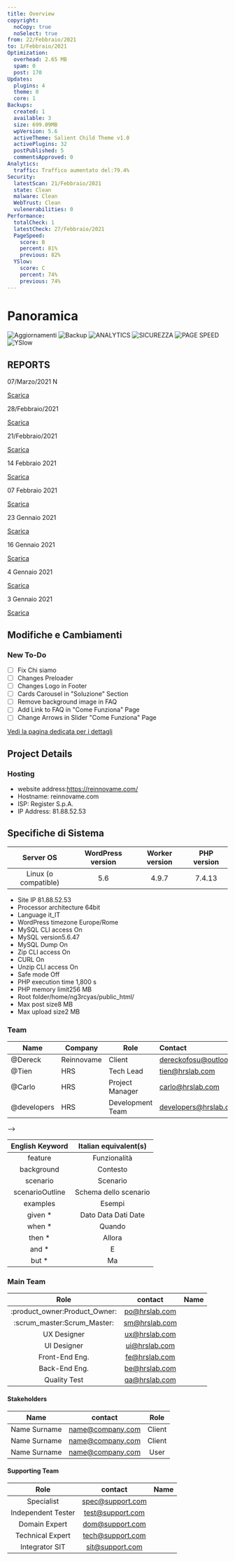 ```yaml
---
title: Overview
copyright:
  noCopy: true
  noSelect: true
from: 22/Febbraio/2021
to: 1/Febbraio/2021
Optimization:
  overhead: 2.65 MB
  spam: 0
  post: 170
Updates:
  plugins: 4
  theme: 0
  core: 1
Backups:
  created: 1
  available: 3
  size: 699.09MB
  wpVersion: 5.6
  activeTheme: Salient Child Theme v1.0
  activePlugins: 32
  postPublished: 5
  commentsApproved: 0
Analytics:
  traffic: Traffico aumentato del:79.4%
Security:
  latestScan: 21/Febbraio/2021
  state: Clean
  malware: Clean
  WebTrust: Clean
  vulenerabilities: 0
Performance:
  totalCheck: 1
  latestCheck: 27/Febbraio/2021
  PageSpeed:
    score: B
    percent: 81%
    previous: 82%
  YSlow:
    score: C
    percent: 74%
    previous: 74%
---
```


<!-- <div class="flash  anim-fade-up">
<a class="btn-link ml-2 anim-pulse" type="button" href="../design/index.html" target="_blank">Nuove Cards Qui</a>
</div> -->

# Panoramica

![Aggiornamenti](https://img.shields.io/badge/AGGIORNAMENTI-5-success)
![Backup](https://img.shields.io/badge/BACKUP-3-success)
![ANALYTICS](https://img.shields.io/badge/ANALYTICS-+79.4%25-success)
![SICUREZZA](https://img.shields.io/badge/SICUREZZA-0-success)
![PAGE SPEED](https://img.shields.io/badge/PAGESPEED-81-success)
![YSlow](https://img.shields.io/badge/YSlow-74-orange)

</span>

<!--  <div class="Box d-flex flex-items-center box-shadow border-0 p-0 mb-4">

<iframe class="Box-body flex-auto p-0 border rounded-3" src="https://reinnovame.com/" style="width:100%;border:none;height:60vh;" />

</div> -->

## REPORTS

<div class="Box Box--condensed my-4">

<section class="Box-row">
<div class="TableObject text-small ">
  <div class="TableObject-item TableObject-item--primary">
    <p class="text-gray">
       07/Marzo/2021  <span class="Label-small rounded px-2 py-1 ml-2 anim-pulse bg-green text-white">N</span>
    </p>
  </div>
  <div class="TableObject-item">
    <a class="btn-link ml-2" type="button" href="../reports/2021-03-14.pdf" target="_blank">Scarica</a>
  </div>
</div>
</section>

<section class="Box-row">
<div class="TableObject text-small ">
  <div class="TableObject-item TableObject-item--primary">
    <p class="text-gray">
       28/Febbraio/2021
    </p>
  </div>
  <div class="TableObject-item">
    <a class="btn-link ml-2" type="button" href="../reports/2021-02-28.pdf" target="_blank">Scarica</a>
  </div>
</div>
</section>

<section class="Box-row">
<div class="TableObject text-small ">
  <div class="TableObject-item TableObject-item--primary">
    <p class="text-gray">
       21/Febbraio/2021
    </p>
  </div>
  <div class="TableObject-item">
    <a class="btn-link ml-2" type="button" href="../reports/2021-02-21.pdf" target="_blank">Scarica</a>
  </div>
</div>
</section>

<section class="Box-row">
<div class="TableObject text-small ">
  <div class="TableObject-item TableObject-item--primary">
    <p class="text-gray">
      14 Febbraio 2021
    </p>
  </div>
  <div class="TableObject-item">
    <a class="btn-link ml-2" type="button" href="../reports/2021-02-14.pdf" target="_blank">Scarica</a>
  </div>
</div>
</section>

<section class="Box-row">
<div class="TableObject text-small ">
  <div class="TableObject-item TableObject-item--primary">
    <p class="text-gray">
      07 Febbraio 2021
    </p>
  </div>
  <div class="TableObject-item">
    <a class="btn-link ml-2" type="button" href="../reports/2021-02-07.pdf" target="_blank">Scarica</a>
  </div>
</div>
</section>
<section class="Box-row">
<div class="TableObject text-small ">
  <div class="TableObject-item TableObject-item--primary">
    <p class="text-gray">
      23 Gennaio 2021
    </p>
  </div>
  <div class="TableObject-item">
    <a class="btn-link ml-2" type="button" href="../reports/2021-01-24.pdf" target="_blank">Scarica</a>
  </div>
</div>
</section>
<section class="Box-row">
<div class="TableObject text-small ">
  <div class="TableObject-item TableObject-item--primary">
    <p class="text-gray">
      16 Gennaio 2021
    </p>
  </div>
  <div class="TableObject-item">
    <a class="btn-link ml-2" type="button" href="../reports/2021-01-16.pdf" target="_blank">Scarica</a>
  </div>
</div>
</section>
<section class="Box-row">
<div class="TableObject text-small ">
  <div class="TableObject-item TableObject-item--primary">
    <p class="text-gray">
      4 Gennaio 2021
    </p>
  </div>
  <div class="TableObject-item">
    <a class="btn-link ml-2" type="button" href="../reports/2021-01-04.pdf" target="_blank">Scarica</a>
  </div>
</div>
</section>
<section class="Box-row">
<div class="TableObject text-small ">
  <div class="TableObject-item TableObject-item--primary">
    <p class="text-gray">
    3 Gennaio 2021
    </p>
  </div>
  <div class="TableObject-item">
    <a class="btn-link ml-2" type="button" href="../reports/2021-01-03.pdf" target="_blank">Scarica</a>
  </div>
</div>
</section>

</div>

## Modifiche e Cambiamenti

### New To-Do

- [ ] Fix Chi siamo
- [ ] Changes Preloader
- [ ] Changes Logo in Footer
- [ ] Cards Carousel in "Soluzione" Section
- [ ] Remove background image in FAQ
- [ ] Add Link to FAQ in "Come Funziona" Page
- [ ] Change Arrows in Slider "Come Funziona" Page

[Vedi la pagina dedicata per i dettagli](../changes.md)
## Project Details

<div class="Box border my-2 Box--condensed">
  <div class="Box-header">
    <h3>Hosting</h3>
  </div>
<ul>
    <li class="Box-row">
      website address:<span class="mx-2 branch-name"><a href="https://reinnovame.com">https://reinnovame.com/</a></span>
    </li>
    <li class="Box-row">
      Hostname: reinnovame.com
    </li>
    <li class="Box-row">
      ISP: 	Register S.p.A.
    </li>
    <li class="Box-row">
      IP Address: 	81.88.52.53
    </li>
  </ul>
</div>


<!-- ## OTTIMIZZAZIONE

<p class="branch-name mb-3">Dal {{ $frontmatter.from }} Al {{ $frontmatter.to }}</p><br>

### Ottimizzazione Database

Overhead database puliti <span class="Counter mr-1 bg-blue text-white"> {{ $frontmatter.Optimization.overhead }} </span>

### Commenti SPAM

Commenti spam eliminati <span class="Counter mr-1 bg-blue text-white">{{ $frontmatter.Optimization.spam }} </span>

### Revisioni Post

Revisioni post puliti <span class="Counter mr-1 bg-blue text-white"> {{ $frontmatter.Optimization.post }} </span>

## AGGIORNAMENTI

<p class="branch-name mb-3">Dal {{ $frontmatter.from }} Al {{ $frontmatter.to }}</p><br>

#### Aggiornamenti totali effettuati <span class="Counter mr-1 bg-blue text-white"> 7 </span>

<div class="Label Label--large py-1 my-1">Aggiornamenti plug-in<span class="Counter ml-1">{{ $frontmatter.Updates.plugins }}</span></div>
<div class="Label Label--large py-1 my-1">Aggiornamenti tema<span class="Counter ml-1">{{ $frontmatter.Updates.theme }}</span></div>
<div class="Label Label--large py-1 my-1">Aggiornamenti WordPress<span class="Counter ml-1">{{ $frontmatter.Updates.core }}</span></div>

### Aggiornamento Plug-in

| Nome plug-in                   | Versione plug-in | Data             |
| ------------------------------ | :--------------: | ---------------- |
| WebP Converter for Media                 | 2.3.0 -> 2.4.0 | 01/Marzo/2021 |
| Contact Form 7 |  5.3.2 -> 5.4  | 24/Febbraio/2021 |
| Yoast SEO                      |   15.8 -> 15.9   | 23/Febbraio/2021 |
| Really Simple SSL                | 4.0.8 -> 4.0.9 | 22/Febbraio/2021 |


<a class="btn-link ml-2 text-small" type="button" href="../reports/2021-02-14.pdf" target="_blank"> -> Scarica il report per la lista completa</a>

### Aggiornamento Temi

| Nome tema | Versione tema | Data |
| --------- | :-----------: | ---- |
| -         |       -       | -    |

### Aggiornamento WordPress

| WordPress                                                                                      | Versione | Data             |
| ---------------------------------------------------------------------------------------------- | :------: | ---------------- |
| [Maintenance Release](https://wordpress.org/support/wordpress-version/version-5-6-2/) |  5.6.2  | 22/Febbraio/2021 |
| [Maintenance Release](https://wordpress.org/support/wordpress-version/version-5-6-1/) |  5.6.1  | 03/Febbraio/2021|

## BACKUP

<p class="branch-name mb-3">Dal {{ $frontmatter.from }} Al {{ $frontmatter.to }}</p><br>

- Backup creati <span class="Counter mr-1 bg-blue text-white">{{ $frontmatter.Backups.created }}</span>
- Backup totali disponibili <span class="Counter mr-1 bg-blue text-white">{{ $frontmatter.Backups.available }}</span>

<section class="">
<div class="Toast">
<span class="Toast-icon">
<%= octicon "database" %>

<svg width="14" height="16" viewBox="0 0 14 16" class="octicon octicon-info" aria-hidden="true">
<path
fill-rule="evenodd"
d="M2.5 3.5c0-.133.058-.318.282-.55.227-.237.592-.484 1.1-.708C4.899 1.795 6.354 1.5 8 1.5c1.647 0 3.102.295 4.117.742.51.224.874.47 1.101.707.224.233.282.418.282.551 0 .133-.058.318-.282.55-.227.237-.592.484-1.1.708C11.101 5.205 9.646 5.5 8 5.5c-1.647 0-3.102-.295-4.117-.742-.51-.224-.874-.47-1.101-.707-.224-.233-.282-.418-.282-.551zM1 3.5c0-.626.292-1.165.7-1.59.406-.422.956-.767 1.579-1.041C4.525.32 6.195 0 8 0c1.805 0 3.475.32 4.722.869.622.274 1.172.62 1.578 1.04.408.426.7.965.7 1.591v9c0 .626-.292 1.165-.7 1.59-.406.422-.956.767-1.579 1.041C11.476 15.68 9.806 16 8 16c-1.805 0-3.475-.32-4.721-.869-.623-.274-1.173-.62-1.579-1.04-.408-.426-.7-.965-.7-1.591v-9zM2.5 8V5.724c.241.15.503.286.779.407C4.525 6.68 6.195 7 8 7c1.805 0 3.475-.32 4.722-.869.275-.121.537-.257.778-.407V8c0 .133-.058.318-.282.55-.227.237-.592.484-1.1.708C11.101 9.705 9.646 10 8 10c-1.647 0-3.102-.295-4.117-.742-.51-.224-.874-.47-1.101-.707C2.558 8.318 2.5 8.133 2.5 8zm0 2.225V12.5c0 .133.058.318.282.55.227.237.592.484 1.1.708 1.016.447 2.471.742 4.118.742 1.647 0 3.102-.295 4.117-.742.51-.224.874-.47 1.101-.707.224-.233.282-.418.282-.551v-2.275c-.241.15-.503.285-.778.406-1.247.549-2.917.869-4.722.869-1.805 0-3.475-.32-4.721-.869a6.236 6.236 0 01-.779-.406z"
/>
</svg>
</span>
<span class="Toast-content text-small">Dimensioni backup<span class="Counter ml-6 bg-blue text-white">{{ $frontmatter.Backups.size }}</span></span>
</div>

<div class="Toast">
<span class="Toast-icon">
<!-- <%= octicon "globe" %>
<svg class="octicon octicon-info" aria-hidden="true" viewBox="0 0 16 16" width="16" height="16">
<path fill-rule="evenodd" d="M1.543 7.25h2.733c.144-2.074.866-3.756 1.58-4.948.12-.197.237-.381.353-.552a6.506 6.506 0 00-4.666 5.5zm2.733 1.5H1.543a6.506 6.506 0 004.666 5.5 11.13 11.13 0 01-.352-.552c-.715-1.192-1.437-2.874-1.581-4.948zm1.504 0h4.44a9.637 9.637 0 01-1.363 4.177c-.306.51-.612.919-.857 1.215a9.978 9.978 0 01-.857-1.215A9.637 9.637 0 015.78 8.75zm4.44-1.5H5.78a9.637 9.637 0 011.363-4.177c.306-.51.612-.919.857-1.215.245.296.55.705.857 1.215A9.638 9.638 0 0110.22 7.25zm1.504 1.5c-.144 2.074-.866 3.756-1.58 4.948-.12.197-.237.381-.353.552a6.506 6.506 0 004.666-5.5h-2.733zm2.733-1.5h-2.733c-.144-2.074-.866-3.756-1.58-4.948a11.738 11.738 0 00-.353-.552 6.506 6.506 0 014.666 5.5zM8 0a8 8 0 100 16A8 8 0 008 0z"></path></svg>
</span>
<span class="Toast-content text-small">Versione WordPress<span class="Counter ml-6 bg-blue text-white">{{ $frontmatter.Backups.wpVersion }}</span></span>
</div>

<div class="Toast">
<span class="Toast-icon">
 <!-- <%= octicon "info" %>
<svg width="14" height="16" viewBox="0 0 14 16" class="octicon octicon-info" aria-hidden="true">
<path
fill-rule="evenodd"
d="M6.3 5.69a.942.942 0 0 1-.28-.7c0-.28.09-.52.28-.7.19-.18.42-.28.7-.28.28 0 .52.09.7.28.18.19.28.42.28.7 0 .28-.09.52-.28.7a1 1 0 0 1-.7.3c-.28 0-.52-.11-.7-.3zM8 7.99c-.02-.25-.11-.48-.31-.69-.2-.19-.42-.3-.69-.31H6c-.27.02-.48.13-.69.31-.2.2-.3.44-.31.69h1v3c.02.27.11.5.31.69.2.2.42.31.69.31h1c.27 0 .48-.11.69-.31.2-.19.3-.42.31-.69H8V7.98v.01zM7 2.3c-3.14 0-5.7 2.54-5.7 5.68 0 3.14 2.56 5.7 5.7 5.7s5.7-2.55 5.7-5.7c0-3.15-2.56-5.69-5.7-5.69v.01zM7 .98c3.86 0 7 3.14 7 7s-3.14 7-7 7-7-3.12-7-7 3.14-7 7-7z"
/>
</svg>
</span>
<span class="Toast-content text-small">Tema attivo<span class="Counter ml-6 bg-blue text-white">{{ $frontmatter.Backups.activeTheme }}</span></span>
</div>

<div class="Toast">
<span class="Toast-icon">
<!-- <%= octicon "info" %>
<svg width="14" height="16" viewBox="0 0 14 16" class="octicon octicon-info" aria-hidden="true">
<path
fill-rule="evenodd"
d="M6.3 5.69a.942.942 0 0 1-.28-.7c0-.28.09-.52.28-.7.19-.18.42-.28.7-.28.28 0 .52.09.7.28.18.19.28.42.28.7 0 .28-.09.52-.28.7a1 1 0 0 1-.7.3c-.28 0-.52-.11-.7-.3zM8 7.99c-.02-.25-.11-.48-.31-.69-.2-.19-.42-.3-.69-.31H6c-.27.02-.48.13-.69.31-.2.2-.3.44-.31.69h1v3c.02.27.11.5.31.69.2.2.42.31.69.31h1c.27 0 .48-.11.69-.31.2-.19.3-.42.31-.69H8V7.98v.01zM7 2.3c-3.14 0-5.7 2.54-5.7 5.68 0 3.14 2.56 5.7 5.7 5.7s5.7-2.55 5.7-5.7c0-3.15-2.56-5.69-5.7-5.69v.01zM7 .98c3.86 0 7 3.14 7 7s-3.14 7-7 7-7-3.12-7-7 3.14-7 7-7z"
/>
</svg>
</span>
<span class="Toast-content text-small">Plug-in attivi<span class="Counter ml-6 bg-blue text-white">{{ $frontmatter.Backups.activePlugins }}</span></span>
</div>

<div class="Toast">
<span class="Toast-icon">
<!-- <%= octicon "cross-reference" %>
<svg class="octicon cross-reference" aria-hidden="true" viewBox="0 0 16 16" width="16" height="16"><path fill-rule="evenodd" d="M16 1.25v4.146a.25.25 0 01-.427.177L14.03 4.03l-3.75 3.75a.75.75 0 11-1.06-1.06l3.75-3.75-1.543-1.543A.25.25 0 0111.604 1h4.146a.25.25 0 01.25.25zM2.75 3.5a.25.25 0 00-.25.25v7.5c0 .138.112.25.25.25h2a.75.75 0 01.75.75v2.19l2.72-2.72a.75.75 0 01.53-.22h4.5a.25.25 0 00.25-.25v-2.5a.75.75 0 111.5 0v2.5A1.75 1.75 0 0113.25 13H9.06l-2.573 2.573A1.457 1.457 0 014 14.543V13H2.75A1.75 1.75 0 011 11.25v-7.5C1 2.784 1.784 2 2.75 2h5.5a.75.75 0 010 1.5h-5.5z"></path></svg>
</span>
<span class="Toast-content text-small">Post pubblicati<span class="Counter ml-6 bg-blue text-white">{{ $frontmatter.Backups.postPublished }}</span></span>
</div>

<div class="Toast">
<span class="Toast-icon">
<!-- <%= octicon "comment-discussion" %>
<svg class="octicon comment-discussion" aria-hidden="true" viewBox="0 0 16 16" width="16" height="16"><path fill-rule="evenodd" d="M1.5 2.75a.25.25 0 01.25-.25h8.5a.25.25 0 01.25.25v5.5a.25.25 0 01-.25.25h-3.5a.75.75 0 00-.53.22L3.5 11.44V9.25a.75.75 0 00-.75-.75h-1a.25.25 0 01-.25-.25v-5.5zM1.75 1A1.75 1.75 0 000 2.75v5.5C0 9.216.784 10 1.75 10H2v1.543a1.457 1.457 0 002.487 1.03L7.061 10h3.189A1.75 1.75 0 0012 8.25v-5.5A1.75 1.75 0 0010.25 1h-8.5zM14.5 4.75a.25.25 0 00-.25-.25h-.5a.75.75 0 110-1.5h.5c.966 0 1.75.784 1.75 1.75v5.5A1.75 1.75 0 0114.25 12H14v1.543a1.457 1.457 0 01-2.487 1.03L9.22 12.28a.75.75 0 111.06-1.06l2.22 2.22v-2.19a.75.75 0 01.75-.75h1a.25.25 0 00.25-.25v-5.5z"></path></svg>
</span>
<span class="Toast-content text-small">Commenti approvati<span class="Counter ml-6 bg-blue text-white">{{ $frontmatter.Backups.commentsApproved }}</span></span>
</div>
</section>

## ANALYTICS

<p class="branch-name mb-3">Dal {{ $frontmatter.from }} Al {{ $frontmatter.to }}</p><br>
Traffico: {{ $frontmatter.Analytics.traffic }}

#### Sessioni

<section class="Box">

<div class="Box-body mx-auto p-6">

// ![An image](/reports/Analytics/2021-02-21.png)

</div>
</section>

## SICUREZZA

<p class="branch-name mb-3">{{ $frontmatter.from }} Al {{ $frontmatter.to }}</p><br>

// ![Malware](https://img.shields.io/badge/Malware-Clean-success)
// ![WebTrust](https://img.shields.io/badge/WebTrust-Clean-success)
// ![Vulnerability](https://img.shields.io/badge/Vulnerabilità-0-scuccess)

<div class="flash my-3 flash-error hide">
  <!-- <%= octicon "flame" %>
  <svg class="octicon octicon-flame" xmlns="http://www.w3.org/2000/svg" viewBox="0 0 16 16" width="16" height="16">  <path fill-rule="evenodd" clip-rule="evenodd" d="M7.99789 14.5001C10.8304 14.5001 12.9971 12.5193 12.9971 10C12.9971 8.53654 12.3174 7.80948 11.1193 6.61667C11.1071 6.60453 11.0949 6.59236 11.0826 6.58014C10.0696 5.57183 8.7824 4.29061 8.24911 2.14559C7.92718 2.40211 7.61813 2.72476 7.38529 3.09924C6.95273 3.79496 6.7637 4.67919 7.33879 5.82934C7.81231 6.77637 8.00841 8.11294 7.06066 9.06069C6.45006 9.67129 5.51641 9.90115 4.65812 9.69385C4.1002 9.55909 3.61121 9.25672 3.22215 8.81981C3.08407 9.16747 3.00001 9.57013 3 10.0001C2.99994 12.5298 5.1636 14.5001 7.99789 14.5001ZM9.5332 0.752514C9.49562 0.340008 9.16001 0.00931669 8.76889 0.145686C7.03463 0.750359 4.34051 3.18696 5.99715 6.50017C6.34142 7.1887 6.28164 7.71839 6 8.00003C5.58104 8.41899 4.45998 8.4869 3.95925 7.16847C3.78678 6.71435 3.30098 6.40593 2.92501 6.71353C2.03625 7.44067 1.50003 8.70216 1.5 10C1.49992 13.5121 4.49789 16.0001 7.99789 16.0001C11.4979 16.0001 14.4971 13.5 14.4971 10C14.4971 7.86282 13.3699 6.74064 12.1862 5.56222C10.9968 4.37809 9.7504 3.13717 9.5332 0.752514Z"></path></svg>
  Il sito web è potenzialmente vulnerabile
</div>

### VULNERABILITÀ RILEVATE <span class="Counter mr-1 bg-green text-white">{{ $frontmatter.Security.vulenerabilities }}</span>

<BlankSlate>

<h5>Nessuna Vulerabilità da mostrare</h5>

</BlankSlate>

<!-- <br>

- **WPBakery Page Builder v5.4.7**
  <p class="text-small">
  WPBakery Page Builder < 6.4.1 - Authenticated Stored Cross-Site Scripting (XSS)</p>

<a class="btn-link text-small ml-3">

[Per saperne di più](https://www.wordfence.com/blog/2020/10/vulnerability-exposes-over-4-million-sites-using-wpbakery/)

</a>

### Cronologia delle scansioni

| Data              | Malware |             Vulnerabilità              | Affidabilità web |
| :---------------- | :-----: | :------------------------------------: | :--------------: |
| 2021-02-21, 19:51 |  Clean  |                 Clean                  |      Clean       |
| 2021-02-07, 08:49 |  Clean  |                 Clean                  |      Clean       |
| 2021-01-31, 09:45 |  Clean  |                 Clean                  |      Clean       |
| 2021-01-18, 14:46 |  Clean  |                 Clean                  |      Clean       |
| 2021-01-14, 11:00 |  Clean  |                 Clean                  |      Clean       |
| 2021-01-14, 10:32 |  Clean  |                 Clean                  |      Clean       |
| 2021-01-03, 13:22 |  Clean  |                 Clean                  |      Clean       |
| 2021-01-03, 10:55 |  Clean  | <span class="text-red">Detected</span> |      Clean       |

## PRESTAZIONI

<p class="branch-name mb-3">Dal {{ $frontmatter.from }} Al {{ $frontmatter.to }}</p><br>

Controlli delle prestazioni totali: {{ $frontmatter.Performance.totalCheck }}

<p class="f4 my-5">SCANSIONE PIÙ RECENTE<br>
<span class="text-small text-gray">{{ $frontmatter.Performance.latestCheck }}</span></p>

<div class="container-lg clearfix">
  <div class="col-md-6 col-12 float-left p-4">
  <h1 class="text-green" style="font-size:12rem;">{{ $frontmatter.Performance.PageSpeed.score }}<span class="text-small">({{ $frontmatter.Performance.PageSpeed.percent }})</span></h1>
    Valutazione PageSpeed
    <span class="Progress">
  <span class="Progress-item bg-green" style="width: 83%;"></span>
</span>
<span class="text-small text-gray">Controllo Precedente: {{ $frontmatter.Performance.PageSpeed.previous }}</span>
  </div>
  <div class="col-md-6 col-12 float-left p-4">
  <h1 class="text-orange" style="font-size:12rem;">{{ $frontmatter.Performance.YSlow.score }}<span class="text-small">({{ $frontmatter.Performance.YSlow.percent }})</span></h1>
    Valutazione YSlow
     <span class="Progress">
  <span class="Progress-item bg-orange" style="width: 83%;"></span>
</span>
<span class="text-small text-gray">Controllo precedente: {{ $frontmatter.Performance.YSlow.previous }}</span>
  </div>
</div>

### Cronologia Prestazioni

| Data                   | Tempo di caricamento | PageSpeed |  YSlow  |
| :--------------------- | :------------------: | :-------: | :-----: |
| 27/February/2021 07:53 | 10.65 s | B (81%) |  C (74%) |
| 21/February/2021 20:40 | 3.86 s | B (82%) |  C (74%) |
| 07/February/2021 08:49 |        3.36 s        |  B (82%)  | C (74%) |
| 22/January/2021 09:24  |        9.90 s        |  B (83%)  | B (83%) |
| 22/January/2021 09:18  |        1.68 s        |  B (83%)  | B (83%) |
| 21/January/2021 08:26  |        2.89 s        |  C (72%)  | D (69%) |
| 19/January/2021 21:40  |        1.65 s        |  E (59%)  | D (69%) |
| 18/Dicembre/2020 21:10 |        2.71 s        |  D (61%)  | C (71%) |
| 18/Dicembre/2020 11:03 |        3.08 s        |  E (59%)  | C (71%) | -->



## Specifiche di Sistema

|      Server OS       | WordPress version | Worker version | PHP version |
| :------------------: | :---------------: | :------------: | :---------: |
| Linux (o compatible) |        5.6        |     4.9.7      |   7.4.13    |

<ul class="text-small Box border-0 Box--condensed my-8">
<li class="Box-row border">Site IP <span class="float-right">81.88.52.53</span></li>
<li class="Box-row border">Processor architecture <span class="float-right">64bit</span></li>
<li class="Box-row border">Language <span class="float-right">it_IT</span></li>
<li class="Box-row border">WordPress timezone <span class="float-right">Europe/Rome</span></li>
<li class="Box-row border">MySQL CLI access <span class="float-right">On</span></li>
<li class="Box-row border">MySQL version<span class="float-right">5.6.47</span></li>
<li class="Box-row border">MySQL Dump <span class="float-right">On</span></li>
<li class="Box-row border">Zip CLI access<span class="float-right"> On</span></li>
<li class="Box-row border">CURL<span class="float-right"> On</span></li>
<li class="Box-row border">Unzip CLI access<span class="float-right"> On</span></li>
<li class="Box-row border">Safe mode<span class="float-right"> Off</span></li>
<li class="Box-row border">PHP execution time<span class="float-right"> 1,800 s</span></li>
<li class="Box-row border">PHP memory limit<span class="float-right">256 MB</span></li>
<li class="Box-row border">Root folder<span class="float-right">/home/ng3rcyas/public_html/</span></li>
<li class="Box-row border">Max post size<span class="float-right">8 MB</span></li>
<li class="Box-row border">Max upload size<span class="float-right">2 MB</span></li>
</ul>

### Team

| Name        | Company    | Role             | Contact                 |
| ----------- | ---------- | ---------------- | :---------------------- |
| @Dereck     | Reinnovame | Client           | dereckofosu@outlook.com |
| @Tien       | HRS        | Tech Lead        | tien@hrslab.com         |
| @Carlo      | HRS        | Project Manager  | carlo@hrslab.com        |
| @developers | HRS        | Development Team | developers@hrslab.com   |

<div class="hide"> -->

| English Keyword | Italian equivalent(s) |
| :-------------: | :-------------------: |
|     feature     |     Funzionalità      |
|   background    |       Contesto        |
|    scenario     |       Scenario        |
| scenarioOutline | Schema dello scenario |
|    examples     |        Esempi         |
|    given \*     |  Dato Data Dati Date  |
|     when \*     |        Quando         |
|     then \*     |        Allora         |
|     and \*      |           E           |
|     but \*      |          Ma           |

### Main Team

|             Role              |    contact    | Name |
| :---------------------------: | :-----------: | :--: |
| :product_owner:Product_Owner: | po@hrslab.com |      |
|  :scrum_master:Scrum_Master:  | sm@hrslab.com |      |
|          UX Designer          | ux@hrslab.com |      |
|          UI Designer          | ui@hrslab.com |      |
|        Front-End Eng.         | fe@hrslab.com |      |
|         Back-End Eng.         | be@hrslab.com |      |
|         Quality Test          | qa@hrslab.com |      |

#### Stakeholders

|     Name     |     contact      |  Role  |
| :----------: | :--------------: | :----: |
| Name Surname | name@company.com | Client |
| Name Surname | name@company.com | Client |
| Name Surname | name@company.com |  User  |

#### Supporting Team

|        Role        |     contact      | Name |
| :----------------: | :--------------: | :--: |
|     Specialist     | spec@support.com |      |
| Independent Tester | test@support.com |      |
|   Domain Expert    | dom@support.com  |      |
|  Technical Expert  | tech@support.com |      |
|   Integrator SIT   | sit@support.com  |      |

</div>

<!-- <script>
$.ajax({
  type: 'GET',
  url: 'https://wakatime.com/share/@HRSlab/a31fef80-e05f-4a44-ad97-bd1f95abfd08.json',
  dataType: 'jsonp',
  success: function(response) {
    console.log(response.data);
  },
});
</script> -->
